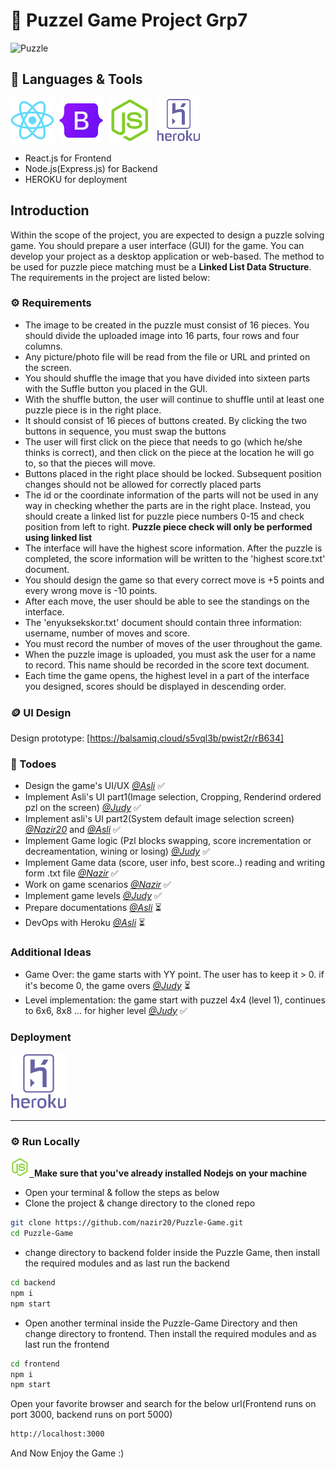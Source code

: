 # 🧩 Puzzel Game Project Grp7

<img src="https://github.com/nazir20/Puzzle-Game/blob/main/frontend/public/logo.png" title="Puzzle" alt="Puzzle" width="150" height="150"/>&nbsp;
## 🧰 Languages & Tools

<img src="https://github.com/devicons/devicon/blob/master/icons/react/react-original.svg" title="React.js" alt="React.js" width="70" height="70"/>&nbsp;
<img src="https://github.com/devicons/devicon/blob/master/icons/bootstrap/bootstrap-original.svg" title="Bootstrap" alt="Bootstrap" width="70" height="70"/>&nbsp;
<img src="https://github.com/devicons/devicon/blob/master/icons/nodejs/nodejs-original.svg" title="Node.js" alt="Node.js" width="70" height="70"/>&nbsp;
<img src="https://github.com/devicons/devicon/blob/master/icons/heroku/heroku-original-wordmark.svg" title="HEROKU" alt="HEROKU" width="70" height="70"/>&nbsp;
- React.js for Frontend
- Node.js(Express.js) for Backend
- HEROKU for deployment
## Introduction

Within the scope of the project, you are expected to design a puzzle solving game. You should prepare a user interface (GUI) for the game. You can develop your project as a desktop application or web-based. The method to be used for puzzle piece matching must be a <b>Linked List Data Structure</b>. The requirements in the project are listed below:

### ⚙️ Requirements

- The image to be created in the puzzle must consist of 16 pieces. You should divide the uploaded image into 16 parts, four rows and four columns.
- Any picture/photo file will be read from the file or URL and printed on the screen.
- You should shuffle the image that you have divided into sixteen parts with the Suffle button you placed in the GUI.
- With the shuffle button, the user will continue to shuffle until at least one puzzle piece is in the right place.
- It should consist of 16 pieces of buttons created. By clicking the two buttons in sequence, you must swap the buttons
- The user will first click on the piece that needs to go (which he/she thinks is correct), and then click on the piece at the location he will go to, so that the pieces will move.
- Buttons placed in the right place should be locked. Subsequent position changes should not be allowed for correctly placed parts
- The id or the coordinate information of the parts will not be used in any way in checking whether the parts are in the right place. Instead, you should create a linked list for puzzle piece numbers 0-15 and check position from left to right. <b>Puzzle piece check will only be performed using linked list</b>
- The interface will have the highest score information. After the puzzle is completed, the score information will be written to the 'highest score.txt' document.
- You should design the game so that every correct move is +5 points and every wrong move is -10 points.
- After each move, the user should be able to see the standings on the interface.
- The 'enyuksekskor.txt' document should contain three information: username, number of moves and score.
- You must record the number of moves of the user throughout the game.
- When the puzzle image is uploaded, you must ask the user for a name to record. This name should be recorded in the score text document.
- Each time the game opens, the highest level in a part of the interface you designed, scores should be displayed in descending order.


### 🪙 UI Design

Design prototype: [https://balsamiq.cloud/s5vql3b/pwist2r/rB634]

### 🔖 Todoes

- Design the game's UI/UX [*@Asli*](https://github.com/AsliBozkurt/) :white_check_mark:
- Implement Asli's UI part1(Image selection, Cropping, Renderind ordered pzl on the screen) [*@Judy*](https://github.com/Judy-Nkwama/) :white_check_mark:
- Implement asli's UI part2(System default image selection screen) [*@Nazir20*](https://github.com/nazir20/) and [*@Asli*](https://github.com/AsliBozkurt/) :white_check_mark:
- Implement Game logic (Pzl blocks swapping, score incrementation or decreamentation, wining or losing) [*@Judy*](https://github.com/Judy-Nkwama/) :white_check_mark:
- Implement Game data (score, user info, best score..) reading and writing form .txt file [*@Nazir*](https://github.com/nazir20/) :white_check_mark:
- Work on game scenarios [*@Nazir*](https://github.com/nazir20/) :white_check_mark:
- Implement game levels [*@Judy*](https://github.com/Judy-Nkwama/) :white_check_mark:
- Prepare documentations [*@Asli*](https://github.com/AsliBozkurt/) :hourglass_flowing_sand:
- DevOps with Heroku [*@Asli*](https://github.com/AsliBozkurt/) :hourglass_flowing_sand:

### Additional Ideas
- Game Over: the game starts with YY point. The user has to keep it > 0. if it's become 0, the game overs [*@Judy*](https://github.com/Judy-Nkwama/) :hourglass_flowing_sand:
- Level implementation: the game start with puzzel 4x4 (level 1), continues to 6x6, 8x8 ... for higher level [*@Judy*](https://github.com/Judy-Nkwama/) :white_check_mark:

### Deployment 

<img src="https://github.com/devicons/devicon/blob/master/icons/heroku/heroku-original-wordmark.svg" title="HEROKU" alt="HEROKU" width="90" height="90"/>&nbsp;

<hr>

### ⚙️ Run Locally
<a href="https://nodejs.org/en">
  <img src="https://github.com/devicons/devicon/blob/master/icons/nodejs/nodejs-original.svg" title="Node.js" alt="Node.js" width="30" height="30"/>&nbsp;
</a>
<b>Make sure that you've already installed Nodejs on your machine</b>
<br>

- Open your terminal & follow the steps as below
- Clone the project & change directory to the cloned repo
```bash
git clone https://github.com/nazir20/Puzzle-Game.git
cd Puzzle-Game
```

- change directory to backend folder inside the Puzzle Game, then install the required modules and as last run the backend

```bash
cd backend
npm i
npm start
```
- Open another terminal inside the Puzzle-Game Directory and then change directory to frontend. Then install the required modules and as last run the frontend

```bash
cd frontend
npm i
npm start
```

Open your favorite browser and search for the below url(Frontend runs on port 3000, backend runs on port 5000)
```bash
http://localhost:3000
```

And Now Enjoy the Game :)
